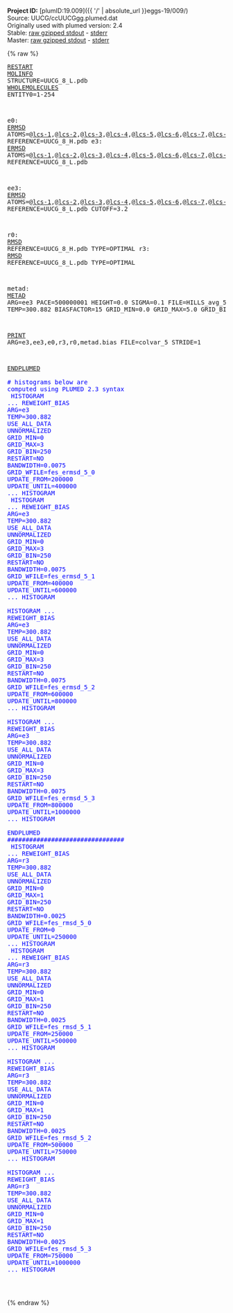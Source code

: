 **Project ID:** [plumID:19.009]({{ '/' | absolute_url }}eggs-19/009/)  
Source: UUCG/ccUUCGgg.plumed.dat  
Originally used with plumed version: 2.4  
Stable: [raw gzipped stdout](ccUUCGgg.plumed.dat.plumed.stdout.txt.gz) - [stderr](ccUUCGgg.plumed.dat.plumed.stderr)  
Master: [raw gzipped stdout](ccUUCGgg.plumed.dat.plumed_master.stdout.txt.gz) - [stderr](ccUUCGgg.plumed.dat.plumed_master.stderr)  

{% raw %}<pre>
<a href="https://plumed.github.io/doc-master/user-doc/html/_r_e_s_t_a_r_t.html">RESTART</a>
<a href="https://plumed.github.io/doc-master/user-doc/html/_m_o_l_i_n_f_o.html">MOLINFO</a> STRUCTURE=UUCG_8_L.pdb
<a href="https://plumed.github.io/doc-master/user-doc/html/_w_h_o_l_e_m_o_l_e_c_u_l_e_s.html">WHOLEMOLECULES</a> ENTITY0=1-254

e0: <a href="https://plumed.github.io/doc-master/user-doc/html/_e_r_m_s_d.html">ERMSD</a> ATOMS=@<a href="https://plumed.github.io/doc-master/user-doc/html/_m_o_l_i_n_f_o.html">lcs-1</a>,@<a href="https://plumed.github.io/doc-master/user-doc/html/_m_o_l_i_n_f_o.html">lcs-2</a>,@<a href="https://plumed.github.io/doc-master/user-doc/html/_m_o_l_i_n_f_o.html">lcs-3</a>,@<a href="https://plumed.github.io/doc-master/user-doc/html/_m_o_l_i_n_f_o.html">lcs-4</a>,@<a href="https://plumed.github.io/doc-master/user-doc/html/_m_o_l_i_n_f_o.html">lcs-5</a>,@<a href="https://plumed.github.io/doc-master/user-doc/html/_m_o_l_i_n_f_o.html">lcs-6</a>,@<a href="https://plumed.github.io/doc-master/user-doc/html/_m_o_l_i_n_f_o.html">lcs-7</a>,@<a href="https://plumed.github.io/doc-master/user-doc/html/_m_o_l_i_n_f_o.html">lcs-8</a> REFERENCE=UUCG_8_H.pdb
e3: <a href="https://plumed.github.io/doc-master/user-doc/html/_e_r_m_s_d.html">ERMSD</a> ATOMS=@<a href="https://plumed.github.io/doc-master/user-doc/html/_m_o_l_i_n_f_o.html">lcs-1</a>,@<a href="https://plumed.github.io/doc-master/user-doc/html/_m_o_l_i_n_f_o.html">lcs-2</a>,@<a href="https://plumed.github.io/doc-master/user-doc/html/_m_o_l_i_n_f_o.html">lcs-3</a>,@<a href="https://plumed.github.io/doc-master/user-doc/html/_m_o_l_i_n_f_o.html">lcs-4</a>,@<a href="https://plumed.github.io/doc-master/user-doc/html/_m_o_l_i_n_f_o.html">lcs-5</a>,@<a href="https://plumed.github.io/doc-master/user-doc/html/_m_o_l_i_n_f_o.html">lcs-6</a>,@<a href="https://plumed.github.io/doc-master/user-doc/html/_m_o_l_i_n_f_o.html">lcs-7</a>,@<a href="https://plumed.github.io/doc-master/user-doc/html/_m_o_l_i_n_f_o.html">lcs-8</a> REFERENCE=UUCG_8_L.pdb

ee3: <a href="https://plumed.github.io/doc-master/user-doc/html/_e_r_m_s_d.html">ERMSD</a> ATOMS=@<a href="https://plumed.github.io/doc-master/user-doc/html/_m_o_l_i_n_f_o.html">lcs-1</a>,@<a href="https://plumed.github.io/doc-master/user-doc/html/_m_o_l_i_n_f_o.html">lcs-2</a>,@<a href="https://plumed.github.io/doc-master/user-doc/html/_m_o_l_i_n_f_o.html">lcs-3</a>,@<a href="https://plumed.github.io/doc-master/user-doc/html/_m_o_l_i_n_f_o.html">lcs-4</a>,@<a href="https://plumed.github.io/doc-master/user-doc/html/_m_o_l_i_n_f_o.html">lcs-5</a>,@<a href="https://plumed.github.io/doc-master/user-doc/html/_m_o_l_i_n_f_o.html">lcs-6</a>,@<a href="https://plumed.github.io/doc-master/user-doc/html/_m_o_l_i_n_f_o.html">lcs-7</a>,@<a href="https://plumed.github.io/doc-master/user-doc/html/_m_o_l_i_n_f_o.html">lcs-8</a> REFERENCE=UUCG_8_L.pdb CUTOFF=3.2

r0: <a href="https://plumed.github.io/doc-master/user-doc/html/_r_m_s_d.html">RMSD</a> REFERENCE=UUCG_8_H.pdb TYPE=OPTIMAL
r3: <a href="https://plumed.github.io/doc-master/user-doc/html/_r_m_s_d.html">RMSD</a> REFERENCE=UUCG_8_L.pdb TYPE=OPTIMAL


metad: <a href="https://plumed.github.io/doc-master/user-doc/html/_m_e_t_a_d.html">METAD</a> ARG=ee3 PACE=500000001 HEIGHT=0.0 SIGMA=0.1 FILE=HILLS_avg_5 TEMP=300.882 BIASFACTOR=15 GRID_MIN=0.0 GRID_MAX=5.0 GRID_BIN=250

<a href="https://plumed.github.io/doc-master/user-doc/html/_p_r_i_n_t.html">PRINT</a> ARG=e3,ee3,e0,r3,r0,metad.bias FILE=colvar_5 STRIDE=1

<a href="https://plumed.github.io/doc-master/user-doc/html/_e_n_d_p_l_u_m_e_d.html">ENDPLUMED</a>
<span style="color:blue"></span>
<span style="color:blue"><span style="color:blue"># histograms below are computed using PLUMED 2.3 syntax</span></span>
<span style="color:blue"></span>
<span style="color:blue">HISTOGRAM ...</span>
<span style="color:blue">REWEIGHT_BIAS</span>
<span style="color:blue">ARG=e3</span>
<span style="color:blue">TEMP=300.882</span>
<span style="color:blue">USE_ALL_DATA</span>
<span style="color:blue">UNNORMALIZED</span>
<span style="color:blue">GRID_MIN=0</span>
<span style="color:blue">GRID_MAX=3</span>
<span style="color:blue">GRID_BIN=250</span>
<span style="color:blue">RESTART=NO</span>
<span style="color:blue">BANDWIDTH=0.0075</span>
<span style="color:blue">GRID_WFILE=fes_ermsd_5_0</span>
<span style="color:blue">UPDATE_FROM=200000</span>
<span style="color:blue">UPDATE_UNTIL=400000</span>
<span style="color:blue">... HISTOGRAM</span>
<span style="color:blue"></span>
<span style="color:blue">HISTOGRAM ...</span>
<span style="color:blue">REWEIGHT_BIAS</span>
<span style="color:blue">ARG=e3</span>
<span style="color:blue">TEMP=300.882</span>
<span style="color:blue">USE_ALL_DATA</span>
<span style="color:blue">UNNORMALIZED</span>
<span style="color:blue">GRID_MIN=0</span>
<span style="color:blue">GRID_MAX=3</span>
<span style="color:blue">GRID_BIN=250</span>
<span style="color:blue">RESTART=NO</span>
<span style="color:blue">BANDWIDTH=0.0075</span>
<span style="color:blue">GRID_WFILE=fes_ermsd_5_1</span>
<span style="color:blue">UPDATE_FROM=400000</span>
<span style="color:blue">UPDATE_UNTIL=600000</span>
<span style="color:blue">... HISTOGRAM</span>
<span style="color:blue"></span>
<span style="color:blue"></span>
<span style="color:blue">HISTOGRAM ...</span>
<span style="color:blue">REWEIGHT_BIAS</span>
<span style="color:blue">ARG=e3</span>
<span style="color:blue">TEMP=300.882</span>
<span style="color:blue">USE_ALL_DATA</span>
<span style="color:blue">UNNORMALIZED</span>
<span style="color:blue">GRID_MIN=0</span>
<span style="color:blue">GRID_MAX=3</span>
<span style="color:blue">GRID_BIN=250</span>
<span style="color:blue">RESTART=NO</span>
<span style="color:blue">BANDWIDTH=0.0075</span>
<span style="color:blue">GRID_WFILE=fes_ermsd_5_2</span>
<span style="color:blue">UPDATE_FROM=600000</span>
<span style="color:blue">UPDATE_UNTIL=800000</span>
<span style="color:blue">... HISTOGRAM</span>
<span style="color:blue"></span>
<span style="color:blue"></span>
<span style="color:blue">HISTOGRAM ...</span>
<span style="color:blue">REWEIGHT_BIAS</span>
<span style="color:blue">ARG=e3</span>
<span style="color:blue">TEMP=300.882</span>
<span style="color:blue">USE_ALL_DATA</span>
<span style="color:blue">UNNORMALIZED</span>
<span style="color:blue">GRID_MIN=0</span>
<span style="color:blue">GRID_MAX=3</span>
<span style="color:blue">GRID_BIN=250</span>
<span style="color:blue">RESTART=NO</span>
<span style="color:blue">BANDWIDTH=0.0075</span>
<span style="color:blue">GRID_WFILE=fes_ermsd_5_3</span>
<span style="color:blue">UPDATE_FROM=800000</span>
<span style="color:blue">UPDATE_UNTIL=1000000</span>
<span style="color:blue">... HISTOGRAM</span>
<span style="color:blue"></span>
<span style="color:blue">ENDPLUMED</span>
<span style="color:blue"><span style="color:blue">################################</span></span>
<span style="color:blue"></span>
<span style="color:blue">HISTOGRAM ...</span>
<span style="color:blue">REWEIGHT_BIAS</span>
<span style="color:blue">ARG=r3</span>
<span style="color:blue">TEMP=300.882</span>
<span style="color:blue">USE_ALL_DATA</span>
<span style="color:blue">UNNORMALIZED</span>
<span style="color:blue">GRID_MIN=0</span>
<span style="color:blue">GRID_MAX=1</span>
<span style="color:blue">GRID_BIN=250</span>
<span style="color:blue">RESTART=NO</span>
<span style="color:blue">BANDWIDTH=0.0025</span>
<span style="color:blue">GRID_WFILE=fes_rmsd_5_0</span>
<span style="color:blue">UPDATE_FROM=0</span>
<span style="color:blue">UPDATE_UNTIL=250000</span>
<span style="color:blue">... HISTOGRAM</span>
<span style="color:blue"></span>
<span style="color:blue">HISTOGRAM ...</span>
<span style="color:blue">REWEIGHT_BIAS</span>
<span style="color:blue">ARG=r3</span>
<span style="color:blue">TEMP=300.882</span>
<span style="color:blue">USE_ALL_DATA</span>
<span style="color:blue">UNNORMALIZED</span>
<span style="color:blue">GRID_MIN=0</span>
<span style="color:blue">GRID_MAX=1</span>
<span style="color:blue">GRID_BIN=250</span>
<span style="color:blue">RESTART=NO</span>
<span style="color:blue">BANDWIDTH=0.0025</span>
<span style="color:blue">GRID_WFILE=fes_rmsd_5_1</span>
<span style="color:blue">UPDATE_FROM=250000</span>
<span style="color:blue">UPDATE_UNTIL=500000</span>
<span style="color:blue">... HISTOGRAM</span>
<span style="color:blue"></span>
<span style="color:blue"></span>
<span style="color:blue">HISTOGRAM ...</span>
<span style="color:blue">REWEIGHT_BIAS</span>
<span style="color:blue">ARG=r3</span>
<span style="color:blue">TEMP=300.882</span>
<span style="color:blue">USE_ALL_DATA</span>
<span style="color:blue">UNNORMALIZED</span>
<span style="color:blue">GRID_MIN=0</span>
<span style="color:blue">GRID_MAX=1</span>
<span style="color:blue">GRID_BIN=250</span>
<span style="color:blue">RESTART=NO</span>
<span style="color:blue">BANDWIDTH=0.0025</span>
<span style="color:blue">GRID_WFILE=fes_rmsd_5_2</span>
<span style="color:blue">UPDATE_FROM=500000</span>
<span style="color:blue">UPDATE_UNTIL=750000</span>
<span style="color:blue">... HISTOGRAM</span>
<span style="color:blue"></span>
<span style="color:blue"></span>
<span style="color:blue">HISTOGRAM ...</span>
<span style="color:blue">REWEIGHT_BIAS</span>
<span style="color:blue">ARG=r3</span>
<span style="color:blue">TEMP=300.882</span>
<span style="color:blue">USE_ALL_DATA</span>
<span style="color:blue">UNNORMALIZED</span>
<span style="color:blue">GRID_MIN=0</span>
<span style="color:blue">GRID_MAX=1</span>
<span style="color:blue">GRID_BIN=250</span>
<span style="color:blue">RESTART=NO</span>
<span style="color:blue">BANDWIDTH=0.0025</span>
<span style="color:blue">GRID_WFILE=fes_rmsd_5_3</span>
<span style="color:blue">UPDATE_FROM=750000</span>
<span style="color:blue">UPDATE_UNTIL=1000000</span>
<span style="color:blue">... HISTOGRAM</span>
<span style="color:blue"></span>
<span style="color:blue"></span>
<span style="color:blue"></span>
</pre>{% endraw %}
